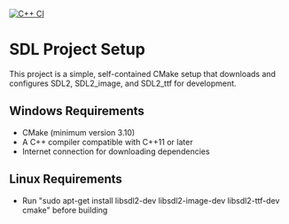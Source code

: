 [![C++ CI](https://github.com/Macleodsolutions/SDL_image_ttf_template/actions/workflows/ci.yml/badge.svg)](https://github.com/Macleodsolutions/SDL_image_ttf_template/actions/workflows/ci.yml)

# SDL Project Setup

This project is a simple, self-contained CMake setup that downloads and configures SDL2, SDL2_image, and SDL2_ttf for development.

## Windows Requirements

- CMake (minimum version 3.10)
- A C++ compiler compatible with C++11 or later
- Internet connection for downloading dependencies

## Linux Requirements

- Run "sudo apt-get install libsdl2-dev libsdl2-image-dev libsdl2-ttf-dev cmake" before building

